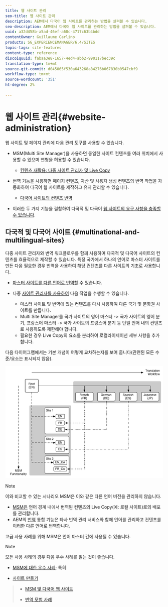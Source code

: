 ```yaml
---
title: 웹 사이트 관리
seo-title: 웹 사이트 관리
description: AEM에서 다국어 웹 사이트를 관리하는 방법을 살펴볼 수 있습니다.
seo-description: AEM에서 다국어 웹 사이트를 관리하는 방법을 살펴볼 수 있습니다.
uuid: a32d458b-a5ad-46ef-a68c-4717c63b4bdd
contentOwner: Guillaume Carlino
products: SG_EXPERIENCEMANAGER/6.4/SITES
topic-tags: site-features
content-type: reference
discoiquuid: fabaa3e8-1657-4ed4-abb2-990117bec39c
translation-type: tm+mt
source-git-commit: d045065f530a643268a84276b067830b0547cbf9
workflow-type: tm+mt
source-wordcount: '351'
ht-degree: 2%

---
```



# 웹 사이트 관리{#website-administration}

웹 사이트 및 페이지 관리에 다음 관리 도구를 사용할 수 있습니다.

* MSM(Multi Site Manager)을 사용하면 동일한 사이트 컨텐츠를 여러 위치에서 사용할 수 있으며 변형을 허용할 수 있습니다.

   * [컨텐츠 재활용: 다중 사이트 관리자 및 Live Copy](/help/sites-administering/msm.md)

* 번역 기능을 사용하면 페이지 컨텐츠, 자산 및 사용자 생성 컨텐츠의 번역 작업을 자동화하여 다국어 웹 사이트를 제작하고 유지 관리할 수 있습니다.

   * [다국어 사이트의 컨텐츠 번역](/help/sites-administering/translation.md)

* 이러한 두 가지 기능을 결합하여 다국적 및 다국어 [웹 사이트의 요구 사항을 충족할 수 있습니다](#multinational-and-multilingual-sites).

## 다국적 및 다국어 사이트 {#multinational-and-multilingual-sites}

다중 사이트 관리자와 번역 워크플로우를 함께 사용하여 다국적 및 다국어 사이트의 컨텐츠를 효율적으로 제작할 수 있습니다. 특정 국가에서 하나의 언어로 마스터 사이트를 만든 다음 필요한 경우 번역을 사용하여 해당 컨텐츠를 다른 사이트의 기초로 사용합니다.

* [마스터 사이트를 다른 언어로 번역할](/help/sites-administering/translation.md) 수 있습니다.

* 다중 [사이트 관리자를 사용하여](/help/sites-administering/msm.md) 다음 작업을 수행할 수 있습니다.

   * 마스터 사이트 및 번역에 있는 컨텐츠를 다시 사용하여 다른 국가 및 문화권 사이트를 만듭니다.
   * Multi Site Manager를 국가 사이트의 영어 마스터 -> 국가 사이트의 영어 분기, 프랑스어 마스터 -> 국가 사이트의 프랑스어 분기 등 단일 언어 내의 컨텐츠로 사용하도록 제한해야 합니다.
   * 필요한 경우 Live Copy의 요소를 분리하여 로컬라이제이션 세부 사항을 추가합니다.

다음 다이어그램에서는 기본 개념이 어떻게 교차하는지를 보여 줍니다(관련된 모든 수준/요소는 표시되지 않음).

![chlimage_1-71](assets/chlimage_1-71.png)

>[!NOTE]
>
>이와 비교할 수 있는 시나리오 MSM은 이와 같은 다른 언어 버전을 관리하지 않습니다.
>
>* [MSM은](/help/sites-administering/msm.md) 언어 경계 내에서 번역된 컨텐츠의 Live Copy(예: 로컬 사이트)로의 배포를 관리합니다.
>* AEM의 [번역](/help/sites-administering/translation.md) 통합 기능은 타사 번역 관리 서비스와 함께 언어를 관리하고 컨텐츠를 이러한 다른 언어로 번역합니다.

>
>
고급 사용 사례를 위해 MSM은 언어 마스터 간에 사용될 수 있습니다.

>[!NOTE]
>
>모든 사용 사례의 경우 다음 우수 사례를 읽는 것이 좋습니다.
>
>* [MSM에 대한 우수 사례](/help/sites-administering/msm-best-practices.md); 특히
   >
   >   
   * [사이트 만들기](/help/sites-administering/msm-best-practices.md#create-site)
   >   * [MSM 및 다국어 웹 사이트](/help/sites-administering/msm-best-practices.md#msm-and-multilingual-websites)
>
>* [번역 모범 사례](/help/sites-administering/tc-bp.md)

